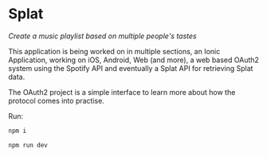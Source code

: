 # Splat

*Create a music playlist based on multiple people's tastes*

This application is being worked on in multiple sections, an Ionic Application, working on iOS, Android, Web (and more), a web based OAuth2 system using the Spotify API and eventually a Splat API for retrieving Splat data.

The OAuth2 project is a simple interface to learn more about how the protocol comes into practise. 

Run:

```bash
npm i
```

```bash
npm run dev
```

